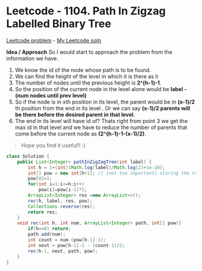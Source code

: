 # Leetcode - 1104. Path In Zigzag Labelled Binary Tree
[Leetcode problem](https://leetcode.com/problems/path-in-zigzag-labelled-binary-tree/) - [My Leetcode soln](https://leetcode.com/problems/path-in-zigzag-labelled-binary-tree/discuss/1428745/Java-O(n)-simple-recursive-solution-with-explanation)

**Idea / Approach**
So I would start to approach the problem from the information we have.

1. We know the id of the node whose path is to be found.
1. We can find the height of the level in which it is there as h
1. The number of nodes until the previous height is **2^(h-1)-1**.
1. So the position of the current node in the level alone would be **label - (num nodes until prev level)**
1. So if the node is in xth position in its level, the parent would be in **(x-1)/2** th position from the end in its level . Or we can say **(x-1)/2 parents will be there before the desired parent in that level**.
1. The end in its level will have id of? Thats right from point 3 we get the max id in that level and we have to reduce the number of parents that come before the current node as **(2^(h-1)-1-(x-1)/2)**.
>Hope you find it useful!! :)

```java
class Solution {
    public List<Integer> pathInZigZagTree(int label) {
        int h = 1+(int)(Math.log(label)/Math.log(2)+1e-10);
        int[] pow = new int[h+1]; // (not too important) storing the required powers so that it doesn't have to be recalculated for each level
        pow[0]=1;
        for(int i=1;i<=h;i++)
            pow[i]=pow[i-1]*2;
        ArrayList<Integer> res =new ArrayList<>();
        rec(h, label, res, pow);
        Collections.reverse(res);
        return res;
    }
    void rec(int h, int num, ArrayList<Integer> path, int[] pow){
        if(h==0) return;
        path.add(num);
        int count = num-(pow[h-1]-1);
        int next = pow[h-1]-1 - (count-1)/2;
        rec(h-1, next, path, pow);
    }
}
```